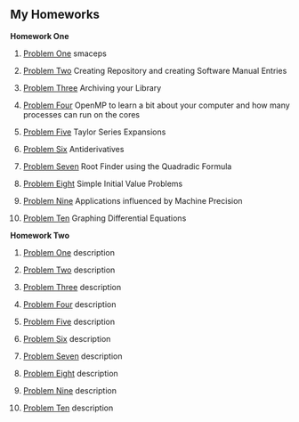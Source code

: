 ## My Homeworks

**Homework One**

1. [Problem One](https://github.com/warrenm1/math4610/blob/master/homworks/Homework1/precision/maceps.cpp) smaceps

2. [Problem Two](https://github.com/warrenm1/math4610/blob/master/SoftwareManual/maceps.md) Creating Repository and creating Software Manual Entries

3. [Problem Three](https://github.com/warrenm1/math4610/tree/master/homeworks/Homework1/hw1_prob3) Archiving your Library

4. [Problem Four](https://github.com/warrenm1/math4610/tree/master/homeworks/Homework1/OpenMP) OpenMP to learn a bit about your computer and how many processes can run on the cores

5. [Problem Five](link) Taylor Series Expansions

6. [Problem Six](link) Antiderivatives 

7. [Problem Seven](https://github.com/warrenm1/math4610/blob/master/SoftwareManual/RootFinder.md) Root Finder using the Quadradic Formula

8. [Problem Eight](link) Simple Initial Value Problems

9. [Problem Nine](link) Applications influenced by Machine Precision

10. [Problem Ten](link) Graphing Differential Equations



**Homework Two**

1. [Problem One](link) description

2. [Problem Two](link) description

3. [Problem Three](link) description

4. [Problem Four](link) description

5. [Problem Five](link) description

6. [Problem Six](link) description

7. [Problem Seven](link) description

8. [Problem Eight](link) description

9. [Problem Nine](link) description

10. [Problem Ten](link) description
